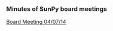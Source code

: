 ### Minutes of SunPy board meetings

[Board Meeting 04/07/14](https://github.com/sunpy/sunpy/wiki/Minutes-of-SunPy-Board-Meeting-04-07-14)